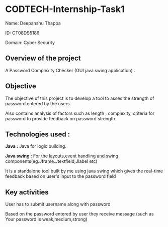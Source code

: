 # CODTECH-Internship-Task1



Name: Deepanshu Thappa

ID:  CT08DS5186

Domain: Cyber Security

## Overview of the project
A Password Complexity Checker (GUI java swing application) .

## Objective
The objective of this project is to develop a tool to asses the strength of password entered by the users. 

 Also contains analysis of  factors such as length , complexity, criteria for password to provide feedback on password strength.

 
## Technologies used :
**Java :** Java for logic building.

**Java swing :** For the layouts,event handling and swing components(eg.Jframe.Jtextfield,Jlabel etc)

It is a standalone tool built by me using java swing which gives the real-time feedback based on user's input to the password field 

## Key activities 

User has to submit username along with password 

Based on the password entered by user they receive message (such as Your password is weak,medium,strong)



